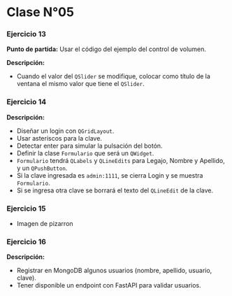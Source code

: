 # Clase N°05

### Ejercicio 13
**Punto de partida:** Usar el código del ejemplo del control de volumen.

**Descripción:**
- Cuando el valor del `QSlider` se modifique, colocar como título de la ventana el mismo valor que tiene el `QSlider`.

### Ejercicio 14
**Descripción:**
- Diseñar un login con `QGridLayout`.
- Usar asteriscos para la clave.
- Detectar enter para simular la pulsación del botón.
- Definir la clase `Formulario` que será un `QWidget`.
- `Formulario` tendrá `QLabels` y `QLineEdits` para Legajo, Nombre y Apellido, y un `QPushButton`.
- Si la clave ingresada es `admin:1111`, se cierra Login y se muestra `Formulario`.
- Si se ingresa otra clave se borrará el texto del `QLineEdit` de la clave.

### Ejercicio 15
- Imagen de pizarron

### Ejercicio 16
**Descripción:**
- Registrar en MongoDB algunos usuarios (nombre, apellido, usuario, clave).
- Tener disponible un endpoint con FastAPI para validar usuarios.


